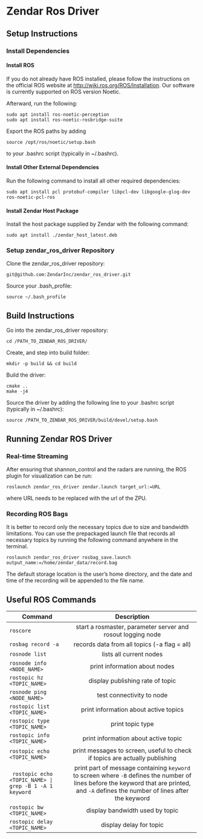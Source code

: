 # Zendar Ros Driver
## Setup Instructions
### Install Dependencies

#### Install ROS

If you do not already have ROS installed, please follow the instructions on the official ROS website at http://wiki.ros.org/ROS/Installation. Our software is currently supported on ROS version Noetic.

Afterward, run the following:
```
sudo apt install ros-noetic-perception
sudo apt install ros-noetic-rosbridge-suite 
```
Export the ROS paths by adding 
```
source /opt/ros/noetic/setup.bash
```
to your .bashrc script (typically in ~/.bashrc).

#### Install Other External Dependencies
Run the following command to install all other required dependencies: 
```
sudo apt install pcl protobuf-compiler libpcl-dev libgoogle-glog-dev ros-noetic-pcl-ros
```

#### Install Zendar Host Package
Install the host package supplied by Zendar with the following command:
```
sudo apt install ./zendar_host_latest.deb
```

### Setup zendar_ros_driver Repository
Clone the zendar_ros_driver repository:
```
git@github.com:ZendarInc/zendar_ros_driver.git
```
Source your .bash_profile:
```
source ~/.bash_profile
```
## Build Instructions
Go into the zendar_ros_driver repository:
```
cd /PATH_TO_ZENDAR_ROS_DRIVER/
```
Create, and step into build folder:
```
mkdir -p build && cd build
```
Build the driver:
```
cmake ..
make -j4
```
Source the driver by adding the following line to your .bashrc script (typically in ~/.bashrc):
```
source /PATH_TO_ZENDAR_ROS_DRIVER/build/devel/setup.bash
```

## Running Zendar ROS Driver
### Real-time Streaming
After ensuring that shannon_control and the radars are running, the ROS plugin for visualization can be run:
```
roslaunch zendar_ros_driver zendar.launch target_url:=URL
```
where URL needs to be replaced with the url of the ZPU.

### Recording ROS Bags
It is better to record only the necessary topics due to size and bandwidth limitations. 
You can use the prepackaged launch file that records all necessary topics by running the following command anywhere in the terminal.
```
roslaunch zendar_ros_driver rosbag_save.launch output_name:=/home/zendar_data/record.bag
```
The default storage location is the user’s home directory, and the date and time of the recording will be appended to the file name.

## Useful ROS Commands

| Command                                                    |                                                                                       Description                                                                                        |
|------------------------------------------------------------|:----------------------------------------------------------------------------------------------------------------------------------------------------------------------------------------:|
| `roscore`                                                  |                                                            start a rosmaster, parameter server and <br/> rosout logging node                                                             |
| `rosbag record -a`                                         |                                                                       records data from all topics (-a flag = all)                                                                       |
| `rosnode list`                                             |                                                                                 lists all current nodes                                                                                  |
| `rosnode info <NODE_NAME>`                                 |                                                                              print information about nodes                                                                               |
| `rostopic hz <TOPIC_NAME>`                                 |                                                                             display publishing rate of topic                                                                             |
| `rosnode ping <NODE_NAME>`                                 |                                                                                test connectivity to node                                                                                 |
| `rostopic list <TOPIC_NAME>`                               |                                                                          print information about active topics                                                                           |
| `rostopic type <TOPIC_NAME>`                               |                                                                                     print topic type                                                                                     |
| `rostopic info <TOPIC_NAME>`                               |                                                                           print information about active topic                                                                           |
| `rostopic echo <TOPIC_NAME>`                               |                                                       print messages to screen, useful to check if topics are actually publishing                                                        |
| <code> rostopic echo <TOPIC_NAME> &vert; grep -B 1 -A 1 keyword</code> | print part of message containing `keyword` to screen where `-B` defines the number of lines before the keyword that are printed, and  `-A` defines the number of lines after the keyword |
| `rostopic bw <TOPIC_NAME>`                                 |                                                                             display bandwidth used by topic                                                                              |
| `rostopic delay <TOPIC_NAME>`                              |                                                                                 display delay for topic                                                                                  |
